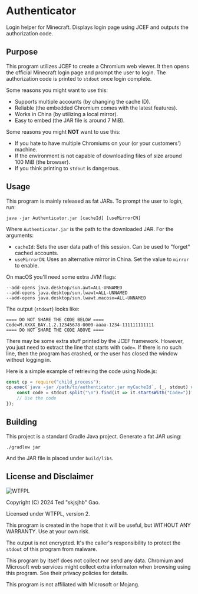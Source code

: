 # Authenticator

Login helper for Minecraft. Displays login page using JCEF and outputs the authorization code.

## Purpose

This program utilizes JCEF to create a Chromium web viewer. It then opens the official Minecraft login page and
prompt the user to login. The authorization code is printed to `stdout` once login complete.

Some reasons you might want to use this:

- Supports multiple accounts (by changing the cache ID).
- Reliable (the embedded Chromium comes with the latest features).
- Works in China (by utilizing a local mirror).
- Easy to embed (the JAR file is around 7 MiB).

Some reasons you might **NOT** want to use this:

- If you hate to have multiple Chromiums on your (or your customers') machine.
- If the environment is not capable of downloading files of size around 100 MiB (the browser).
- If you think printing to `stdout` is dangerous.

## Usage

This program is mainly released as fat JARs. To prompt the user to login, run:

```
java -jar Authenticator.jar [cacheId] [useMirrorCN]
```

Where `Authenticator.jar` is the path to the downloaded JAR. For the arguments:

- `cacheId`: Sets the user data path of this session. Can be used to "forget" cached accounts.
- `useMirrorCN`: Uses an alternative mirror in China. Set the value to `mirror` to enable.

On macOS you'll need some extra JVM flags:

```
--add-opens java.desktop/sun.awt=ALL-UNNAMED
--add-opens java.desktop/sun.lwawt=ALL-UNNAMED
--add-opens java.desktop/sun.lwawt.macosx=ALL-UNNAMED
```

The output (`stdout`) looks like:

```
==== DO NOT SHARE THE CODE BELOW ====
Code=M.XXXX_BAY.1.2.12345678-0000-aaaa-1234-111111111111
==== DO NOT SHARE THE CODE ABOVE ====
```

There may be some extra stuff printed by the JCEF framework. However, you just need to extract the line that starts
with `Code=`. If there is no such line, then the program has crashed, or the user has closed the window without logging
in.

Here is a simple example of retrieving the code using Node.js:

```js
const cp = require("child_process");
cp.exec(`java -jar /path/to/authenticator.jar myCacheId`, (_, stdout) => {
    const code = stdout.split("\n").find(it => it.startsWith("Code="))?.slice(5);
    // Use the code
});
```

## Building

This project is a standard Gradle Java project. Generate a fat JAR using:

```
./gradlew jar
```

And the JAR file is placed under `build/libs`.

## License and Disclaimer

![WTFPL](http://www.wtfpl.net/wp-content/uploads/2012/12/wtfpl-badge-4.png)

Copyright (C) 2024 Ted "skjsjhb" Gao.

Licensed under WTFPL, version 2.

This program is created in the hope that it will be useful, but WITHOUT ANY WARRANTY. Use at your own risk.

The output is not encrypted. It's the caller's responsibility to protect the `stdout` of this program from malware.

This program by itself does not collect nor send any data. Chromium and Microsoft web services might collect extra
informaton when browsing using this program. See their privacy policies for details.

This program is not affiliated with Microsoft or Mojang.